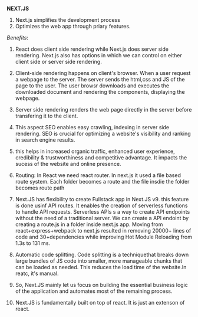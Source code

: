**NEXT.JS**

1. Next.js simplifies the development process
2. Optimizes the web app through priary features.

*Benefits*:
1. React does client side rendering while Next.js does server side rendering. Next.js also has options in which we can control on either client side or server side rendering.

2. Client-side rendering happens on client's browser. When a user request a webpage to the server. The server sends the html,css and JS of the page to the user. The user browsr downloads and executes the downloaded document and rendering the components, displaying the webpage.

3. Server side rendering renders the web page directly in the server before transfering it to the client. 

4. This aspect SEO enables easy crawling, indexing in server side rendering. SEO is crucial for optimizing a website's visibility and ranking in search engine results.

5. this helps in increased organic traffic, enhanced user experience, credibility & trustworthiness and competitive advantage. It impacts the sucess of the website and online presence.

6. Routing: In React we need react router. In next.js it used a file based route system. Each folder becomes a route and the file insdie the folder becomes route path

7. Next.JS has flexibility to create Fullstack app in Next.JS v9. this feature is done usinf API routes. It enables the creation of serverless functions to handle API requests. Serverless APIs s a way to create API endpoints without the need of a traditional server. We can create a API endoint by creating a route.js in a folder inside next.js app.
Moving from react+express+webpack to next.js resulted in removing 20000+ lines of code and 30+dependencies while improving Hot Module Reloading from 1.3s to 131 ms.

8. Automatic code splitting. Code splitting is a techniquethat breaks down large bundles of JS code into smaller, more manageable chunks that can be loaded as needed. This reduces the load time of the website.In reatc, it's manual.

9. So, Next.JS mainly let us focus on building the essential business logic of the application and automates most of the remaining process.

10. Next.JS is fundamentally built on top of react. It is just an extenson of react.
